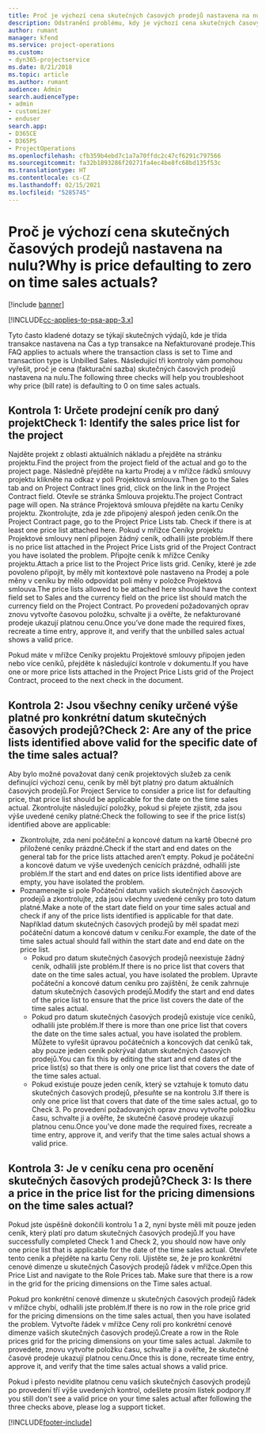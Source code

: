 ```yaml
---
title: Proč je výchozí cena skutečných časových prodejů nastavena na nulu?
description: Odstranění problému, kdy je výchozí cena skutečných časových prodejů nastavena na nulu.
author: rumant
manager: kfend
ms.service: project-operations
ms.custom:
- dyn365-projectservice
ms.date: 8/21/2018
ms.topic: article
ms.author: rumant
audience: Admin
search.audienceType:
- admin
- customizer
- enduser
search.app:
- D365CE
- D365PS
- ProjectOperations
ms.openlocfilehash: cfb359b4ebd7c1a7a70ffdc2c47cf6291c797566
ms.sourcegitcommit: fa32b1893286f20271fa4ec4be8fc68bd135f53c
ms.translationtype: HT
ms.contentlocale: cs-CZ
ms.lasthandoff: 02/15/2021
ms.locfileid: "5285745"
---
```

# <a name="why-is-price-defaulting-to-zero-on-time-sales-actuals"></a><span data-ttu-id="8cd02-103">Proč je výchozí cena skutečných časových prodejů nastavena na nulu?</span><span class="sxs-lookup"><span data-stu-id="8cd02-103">Why is price defaulting to zero on time sales actuals?</span></span>

[!include [banner](../includes/psa-now-project-operations.md)]

[!INCLUDE[cc-applies-to-psa-app-3.x](../includes/cc-applies-to-psa-app-3x.md)]

<span data-ttu-id="8cd02-104">Tyto často kladené dotazy se týkají skutečných výdajů, kde je třída transakce nastavena na Čas a typ transakce na Nefakturované prodeje.</span><span class="sxs-lookup"><span data-stu-id="8cd02-104">This FAQ applies to actuals where the transaction class is set to Time and transaction type is Unbilled Sales.</span></span> <span data-ttu-id="8cd02-105">Následující tři kontroly vám pomohou vyřešit, proč je cena (fakturační sazba) skutečných časových prodejů nastavena na nulu.</span><span class="sxs-lookup"><span data-stu-id="8cd02-105">The following three checks will help you troubleshoot why price (bill rate) is defaulting to 0 on time sales actuals.</span></span>

## <a name="check-1-identify-the-sales-price-list-for-the-project"></a><span data-ttu-id="8cd02-106">Kontrola 1: Určete prodejní ceník pro daný projekt</span><span class="sxs-lookup"><span data-stu-id="8cd02-106">Check 1: Identify the sales price list for the project</span></span>

<span data-ttu-id="8cd02-107">Najděte projekt z oblasti aktuálních nákladu a přejděte na stránku projektu.</span><span class="sxs-lookup"><span data-stu-id="8cd02-107">Find the project from the project field of the actual and go to the project page.</span></span> <span data-ttu-id="8cd02-108">Následně přejděte na kartu Prodej a v mřížce řádků smlouvy projektu klikněte na odkaz v poli Projektová smlouva.</span><span class="sxs-lookup"><span data-stu-id="8cd02-108">Then go to the Sales tab and on Project Contract lines grid, click on the link in the Project Contract field.</span></span> <span data-ttu-id="8cd02-109">Otevře se stránka Smlouva projektu.</span><span class="sxs-lookup"><span data-stu-id="8cd02-109">The project Contract page will open.</span></span> <span data-ttu-id="8cd02-110">Na stránce Projektová smlouva přejděte na kartu Ceníky projektu. Zkontrolujte, zda je zde připojený alespoň jeden ceník.</span><span class="sxs-lookup"><span data-stu-id="8cd02-110">On the Project Contract page, go to the Project Price Lists tab. Check if there is at least one price list attached here.</span></span> <span data-ttu-id="8cd02-111">Pokud v mřížce Ceníky projektu Projektové smlouvy není připojen žádný ceník, odhalili jste problém.</span><span class="sxs-lookup"><span data-stu-id="8cd02-111">If there is no price list attached in the Project Price Lists grid of the Project Contract you have isolated the problem.</span></span> <span data-ttu-id="8cd02-112">Připojte ceník k mřížce Ceníky projektu.</span><span class="sxs-lookup"><span data-stu-id="8cd02-112">Attach a price list to the Project Price lists grid.</span></span> <span data-ttu-id="8cd02-113">Ceníky, které je zde povoleno připojit, by měly mít kontextové pole nastaveno na Prodej a pole měny v ceníku by mělo odpovídat poli měny v položce Projektová smlouva.</span><span class="sxs-lookup"><span data-stu-id="8cd02-113">The price lists allowed to be attached here should have the context field set to Sales and the currency field on the price list should match the currency field on the Project Contract.</span></span> <span data-ttu-id="8cd02-114">Po provedení požadovaných oprav znovu vytvořte časovou položku, schvalte ji a ověřte, že nefakturované prodeje ukazují platnou cenu.</span><span class="sxs-lookup"><span data-stu-id="8cd02-114">Once you’ve done made the required fixes, recreate a time entry, approve it, and verify that the unbilled sales actual shows a valid price.</span></span> 

<span data-ttu-id="8cd02-115">Pokud máte v mřížce Ceníky projektu Projektové smlouvy připojen jeden nebo více ceníků, přejděte k následující kontrole v dokumentu.</span><span class="sxs-lookup"><span data-stu-id="8cd02-115">If you have one or more price lists attached in the Project Price Lists grid of the Project Contract, proceed to the next check in the document.</span></span>

## <a name="check-2-are-any-of-the-price-lists-identified-above-valid-for-the-specific-date-of-the-time-sales-actual"></a><span data-ttu-id="8cd02-116">Kontrola 2: Jsou všechny ceníky určené výše platné pro konkrétní datum skutečných časových prodejů?</span><span class="sxs-lookup"><span data-stu-id="8cd02-116">Check 2: Are any of the price lists identified above valid for the specific date of the time sales actual?</span></span>

<span data-ttu-id="8cd02-117">Aby bylo možné považovat daný ceník projektových služeb za ceník definující výchozí cenu, ceník by měl být platný pro datum aktuálních časových prodejů.</span><span class="sxs-lookup"><span data-stu-id="8cd02-117">For Project Service to consider a price list for defaulting price, that price list should be applicable for the date on the time sales actual.</span></span> <span data-ttu-id="8cd02-118">Zkontrolujte následující položky, pokud si přejete zjistit, zda jsou výše uvedené ceníky platné:</span><span class="sxs-lookup"><span data-stu-id="8cd02-118">Check the following to see if the price list(s) identified above are applicable:</span></span>
- <span data-ttu-id="8cd02-119">Zkontrolujte, zda není počáteční a koncové datum na kartě Obecné pro přiložené ceníky prázdné.</span><span class="sxs-lookup"><span data-stu-id="8cd02-119">Check if the start and end dates on the general tab for the price lists attached aren’t empty.</span></span> <span data-ttu-id="8cd02-120">Pokud je počáteční a koncové datum ve výše uvedených cenících prázdné, odhalili jste problém.</span><span class="sxs-lookup"><span data-stu-id="8cd02-120">If the start and end dates on price lists identified above are empty, you have isolated the problem.</span></span> 
- <span data-ttu-id="8cd02-121">Poznamenejte si pole Počáteční datum vašich skutečných časových prodejů a zkontrolujte, zda jsou všechny uvedené ceníky pro toto datum platné.</span><span class="sxs-lookup"><span data-stu-id="8cd02-121">Make a note of the start date field on your time sales actual and check if any of the price lists identified is applicable for that date.</span></span> <span data-ttu-id="8cd02-122">Například datum skutečných časových prodejů by měl spadat mezi počáteční datum a koncové datum v ceníku.</span><span class="sxs-lookup"><span data-stu-id="8cd02-122">For example, the date of the time sales actual should fall within the start date and end date on the price list.</span></span> 
    - <span data-ttu-id="8cd02-123">Pokud pro datum skutečných časových prodejů neexistuje žádný ceník, odhalili jste problém.</span><span class="sxs-lookup"><span data-stu-id="8cd02-123">If there is no price list that covers that date on the time sales actual, you have isolated the problem.</span></span> <span data-ttu-id="8cd02-124">Upravte počáteční a koncové datum ceníku pro zajištění, že ceník zahrnuje datum skutečných časových prodejů.</span><span class="sxs-lookup"><span data-stu-id="8cd02-124">Modify the start and end dates of the price list to ensure that the price list covers the date of the time sales actual.</span></span> 
    - <span data-ttu-id="8cd02-125">Pokud pro datum skutečných časových prodejů existuje více ceníků, odhalili jste problém.</span><span class="sxs-lookup"><span data-stu-id="8cd02-125">If there is more than one price list that covers the date on the time sales actual, you have isolated the problem.</span></span> <span data-ttu-id="8cd02-126">Můžete to vyřešit úpravou počátečních a koncových dat ceníků tak, aby pouze jeden ceník pokrýval datum skutečných časových prodejů.</span><span class="sxs-lookup"><span data-stu-id="8cd02-126">You can fix this by editing the start and end dates of the price list(s) so that there is only one price list that covers the date of the time sales actual.</span></span> 
    - <span data-ttu-id="8cd02-127">Pokud existuje pouze jeden ceník, který se vztahuje k tomuto datu skutečných časových prodejů, přesuňte se na kontrolu 3.</span><span class="sxs-lookup"><span data-stu-id="8cd02-127">If there is only one price list that covers that date of the time sales actual, go to Check 3.</span></span>
<span data-ttu-id="8cd02-128">Po provedení požadovaných oprav znovu vytvořte položku času, schvalte ji a ověřte, že skutečné časové prodeje ukazují platnou cenu.</span><span class="sxs-lookup"><span data-stu-id="8cd02-128">Once you’ve done made the required fixes, recreate a time entry, approve it, and verify that the time sales actual shows a valid price.</span></span>

## <a name="check-3-is-there-a-price-in-the-price-list-for-the-pricing-dimensions-on-the-time-sales-actual"></a><span data-ttu-id="8cd02-129">Kontrola 3: Je v ceníku cena pro ocenění skutečných časových prodejů?</span><span class="sxs-lookup"><span data-stu-id="8cd02-129">Check 3: Is there a price in the price list for the pricing dimensions on the time sales actual?</span></span>

<span data-ttu-id="8cd02-130">Pokud jste úspěšně dokončili kontrolu 1 a 2, nyní byste měli mít pouze jeden ceník, který platí pro datum skutečných časových prodejů.</span><span class="sxs-lookup"><span data-stu-id="8cd02-130">If you have successfully completed Check 1 and Check 2, you should now have only one price list that is applicable for the date of the time sales actual.</span></span> <span data-ttu-id="8cd02-131">Otevřete tento ceník a přejděte na kartu Ceny rolí. Ujistěte se, že je pro konkrétní cenové dimenze u skutečných Časových prodejů řádek v mřížce.</span><span class="sxs-lookup"><span data-stu-id="8cd02-131">Open this Price List and navigate to the Role Prices tab. Make sure that there is a row in the grid for the pricing dimensions on the Time sales actual.</span></span>

<span data-ttu-id="8cd02-132">Pokud pro konkrétní cenové dimenze u skutečných časových prodejů řádek v mřížce chybí, odhalili jste problém.</span><span class="sxs-lookup"><span data-stu-id="8cd02-132">If there is no row in the role price grid for the pricing dimensions on the time sales actual, then you have isolated the problem.</span></span> <span data-ttu-id="8cd02-133">Vytvořte řádek v mřížce Ceny rolí pro konkrétní cenové dimenze vašich skutečných časových prodejů.</span><span class="sxs-lookup"><span data-stu-id="8cd02-133">Create a row in the Role prices grid for the pricing dimensions on your time sales actual.</span></span> <span data-ttu-id="8cd02-134">Jakmile to provedete, znovu vytvořte položku času, schvalte ji a ověřte, že skutečné časové prodeje ukazují platnou cenu.</span><span class="sxs-lookup"><span data-stu-id="8cd02-134">Once this is done, recreate time entry, approve it, and verify that the time sales actual shows a valid price.</span></span>

<span data-ttu-id="8cd02-135">Pokud i přesto nevidíte platnou cenu vašich skutečných časových prodejů po provedení tří výše uvedených kontrol, odešlete prosím lístek podpory.</span><span class="sxs-lookup"><span data-stu-id="8cd02-135">If you still don't see a valid price on your time sales actual after following the three checks above, please log a support ticket.</span></span> 



[!INCLUDE[footer-include](../includes/footer-banner.md)]
